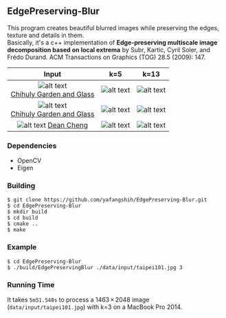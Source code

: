 ## EdgePreserving-Blur
This program creates beautiful blurred images while preserving the edges, texture and details in them. <br />
Basically, it's a c++ implementation of **Edge-preserving multiscale image decomposition based on local extrema** by Subr, Kartic, Cyril Soler, and Frédo Durand. ACM Transactions on Graphics (TOG) 28.5 (2009): 147.<br />

| Input | k=5 | k=13 |
| :----: | :----: | :----: |
| ![alt text](https://github.com/yafangshih/EdgePreserving-Blur/blob/master/data/input/glassblue.jpg) <br /> [Chihuly Garden and Glass](https://www.chihulygardenandglass.com/) | ![alt text](https://github.com/yafangshih/EdgePreserving-Blur/blob/master/data/output/glassblue/glassblue-k5.jpg) | ![alt text](https://github.com/yafangshih/EdgePreserving-Blur/blob/master/data/output/glassblue/glassblue-k13.jpg) |
| ![alt text](https://github.com/yafangshih/EdgePreserving-Blur/blob/master/data/input/glassred.jpg) <br /> [Chihuly Garden and Glass](https://www.chihulygardenandglass.com/) | ![alt text](https://github.com/yafangshih/EdgePreserving-Blur/blob/master/data/output/glassred/glassred-k5.jpg) | ![alt text](https://github.com/yafangshih/EdgePreserving-Blur/blob/master/data/output/glassred/glassred-k13.jpg) |
| ![alt text](https://github.com/yafangshih/EdgePreserving-Blur/blob/master/data/input/taipei101.jpg) [Dean Cheng](http://crazydean0420.phootime.com/) | ![alt text](https://github.com/yafangshih/EdgePreserving-Blur/blob/master/data/output/taipei101/taipei101-k5.jpg) | ![alt text](https://github.com/yafangshih/EdgePreserving-Blur/blob/master/data/output/taipei101/taipei101-k13.jpg) |

### Dependencies <br />
 * OpenCV <br />
 * Eigen <br />

### Building <br />
```Shell
$ git clone https://github.com/yafangshih/EdgePreserving-Blur.git
$ cd EdgePreserving-Blur
$ mkdir build
$ cd build
$ cmake ..
$ make
```

### Example <br />
```
$ cd EdgePreserving-Blur
$ ./build/EdgePreservingBlur ./data/input/taipei101.jpg 3
```

### Running Time <br />
It takes `5m51.548s` to process a 1463 × 2048 image (`data/input/taipei101.jpg`) with k=3 on a MacBook Pro 2014.
